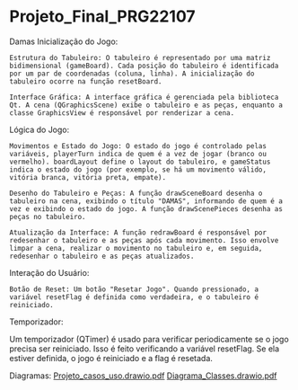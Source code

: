 # Projeto_Final_PRG22107
Damas
Inicialização do Jogo:

    Estrutura do Tabuleiro: O tabuleiro é representado por uma matriz bidimensional (gameBoard). Cada posição do tabuleiro é identificada por um par de coordenadas (coluna, linha). A inicialização do tabuleiro ocorre na função resetBoard.

    Interface Gráfica: A interface gráfica é gerenciada pela biblioteca Qt. A cena (QGraphicsScene) exibe o tabuleiro e as peças, enquanto a classe GraphicsView é responsável por renderizar a cena.

Lógica do Jogo:

    Movimentos e Estado do Jogo: O estado do jogo é controlado pelas variáveis, playerTurn indica de quem é a vez de jogar (branco ou vermelho). boardLayout define o layout do tabuleiro, e gameStatus indica o estado do jogo (por exemplo, se há um movimento válido, vitória branca, vitória preta, empate).

    Desenho do Tabuleiro e Peças: A função drawSceneBoard desenha o tabuleiro na cena, exibindo o título "DAMAS", informando de quem é a vez e exibindo o estado do jogo. A função drawScenePieces desenha as peças no tabuleiro.

    Atualização da Interface: A função redrawBoard é responsável por redesenhar o tabuleiro e as peças após cada movimento. Isso envolve limpar a cena, realizar o movimento no tabuleiro e, em seguida, redesenhar o tabuleiro e as peças atualizados.

Interação do Usuário:

    Botão de Reset: Um botão "Resetar Jogo". Quando pressionado, a variável resetFlag é definida como verdadeira, e o tabuleiro é reiniciado.

Temporizador:

Um temporizador (QTimer) é usado para verificar periodicamente se o jogo precisa ser reiniciado. Isso é feito verificando a variável resetFlag. Se ela estiver definida, o jogo é reiniciado e a flag é resetada.


Diagramas: 
[Projeto_casos_uso.drawio.pdf](https://github.com/Jaquees/Projeto_Final_PRG22107/files/13672454/Projeto_casos_uso.drawio.pdf)
[Diagrama_Classes.drawio.pdf](https://github.com/Jaquees/Projeto_Final_PRG22107/files/13672455/Diagrama_Classes.drawio.pdf)
